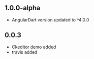 ## 1.0.0-alpha

- AngularDart version updated to ^4.0.0

## 0.0.3

- Ckeditor demo added
- travis added
